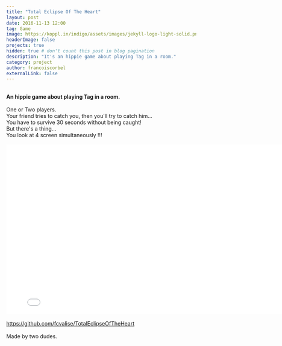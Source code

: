 ```yaml
---
title: "Total Eclipse Of The Heart"
layout: post
date: 2016-11-13 12:00
tag: Game
image: https://koppl.in/indigo/assets/images/jekyll-logo-light-solid.png
headerImage: false
projects: true
hidden: true # don't count this post in blog pagination
description: "It's an hippie game about playing Tag in a room."
category: project
author: francoiscorbel
externalLink: false
---
```


<div class="TotalEclipseOfTheHeart">
<br>
<strong>An hippie game about playing Tag in a room.</strong><br><br>
One or Two players.<br>
Your friend tries to catch you, then you'll try to catch him...<br>
You have to survive 30 seconds without being caught!<br>
But there's a thing...<br>
You look at 4 screen simultaneously !!!<br>
<br>
    <div data-height="450" class="game_frame" style="height: 450px;width: 800px;" data-width="800 position:relative">
        <iframe msallowfullscreen="true" width="100%" mozallowfullscreen="true" frameborder="0" src="//v6p9d9t4.ssl.hwcdn.net/html/555192/TotalEclipseOfTheHeartWebGL/index.html" scrolling="no" allowtransparency="true" allowfullscreen="true" height="100%" webkitallowfullscreen="true"></iframe>
    </div>
<br>
<a href="https://github.com/fcvalise/TotalEclipseOfTheHeart">https://github.com/fcvalise/TotalEclipseOfTheHeart</a><br>
<br>
Made by two dudes.<br>
<br>
</div>
